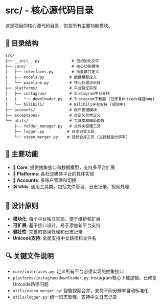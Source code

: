# src/ - 核心源代码目录

这是项目的核心源代码目录，包含所有主要功能模块。

## 📁 目录结构

```
src/
├── __init__.py              # 包初始化文件
├── core/                    # 核心功能模块
│   ├── interfaces.py        # 抽象接口定义
│   ├── models.py           # 数据模型定义
│   └── pipeline.py         # 核心处理流水线
├── platforms/              # 平台特定实现
│   ├── instagram/          # Instagram平台支持
│   │   └── downloader.py   # Instagram下载器 (已修复Unicode路径bug)
│   └── bilibili/           # Bilibili平台支持 (规划中)
├── accounts/               # 账户管理模块
├── exceptions/             # 自定义异常定义
└── utils/                  # 工具类和辅助函数
    ├── folder_manager.py   # 文件夹管理工具
    ├── logger.py          # 日志记录工具
    └── video_merger.py    # 视频合并工具 (支持智能分辨率)
```

## 🚀 主要功能

- **🔧 Core**: 提供抽象接口和数据模型，支持多平台扩展
- **📱 Platforms**: 各社交媒体平台的具体实现
- **👤 Accounts**: 多账户管理和切换
- **🛠️ Utils**: 通用工具类，包括文件管理、日志记录、视频处理

## 🎯 设计原则

- **模块化**: 每个平台独立实现，便于维护和扩展
- **可扩展**: 基于接口设计，易于添加新平台支持
- **健壮性**: 完善的错误处理和日志记录
- **Unicode支持**: 全面支持中文路径和文件名

## 🔍 关键文件说明

- `core/interfaces.py`: 定义所有平台必须实现的抽象接口
- `platforms/instagram/downloader.py`: Instagram核心下载逻辑，已修复Unicode路径问题
- `utils/video_merger.py`: 智能视频合并，支持不同分辨率自动标准化
- `utils/logger.py`: 统一日志管理，支持中文日志记录
